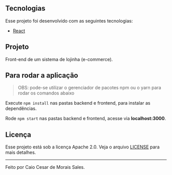 ## Tecnologias

Esse projeto foi desenvolvido com as seguintes tecnologias:

- [React](https://reactjs.org)

## Projeto

Front-end de um sistema de lojinha (e-commerce).

## Para rodar a aplicação

> OBS: pode-se utilizar o gerenciador de pacotes npm ou o yarn para rodar os comandos abaixo

Execute ```npm install``` nas pastas backend e frontend, para instalar as dependências.

Rode ```npm start``` nas pastas backend e frontend, acesse via **localhost:3000**.

## Licença

Esse projeto está sob a licença Apache 2.0. Veja o arquivo [LICENSE](LICENSE) para mais detalhes.

---

Feito por Caio Cesar de Morais Sales.